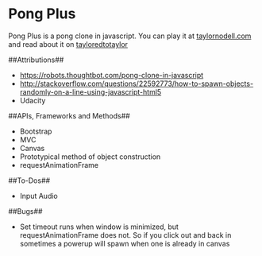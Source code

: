 # Pong Plus
Pong Plus is a pong clone in javascript. You can play it at <a href="">taylornodell.com</a> and read about it on <a href="http://tayloredtotaylor.blogspot.com/">tayloredtotaylor</a>

##Attributions##
* https://robots.thoughtbot.com/pong-clone-in-javascript
* http://stackoverflow.com/questions/22592773/how-to-spawn-objects-randomly-on-a-line-using-javascript-html5
* Udacity


##APIs, Frameworks and Methods##
* Bootstrap
* MVC
* Canvas
* Prototypical method of object construction
* requestAnimationFrame

##To-Dos##
* Input Audio

##Bugs##
* Set timeout runs when window is minimized, but requestAnimationFrame does not. So if you click out and back in sometimes a powerup will spawn when one is already in canvas